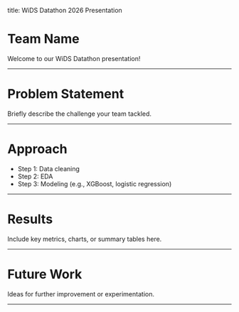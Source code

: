 title: WiDS Datathon 2026 Presentation

# Team Name
Welcome to our WiDS Datathon presentation!

---

# Problem Statement
Briefly describe the challenge your team tackled.

---

# Approach
- Step 1: Data cleaning
- Step 2: EDA
- Step 3: Modeling (e.g., XGBoost, logistic regression)

---

# Results
Include key metrics, charts, or summary tables here.

---

# Future Work
Ideas for further improvement or experimentation.

---

# Thank You!
